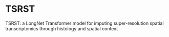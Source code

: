 # TSRST
TSRST: a LongNet Transformer model for imputing super-resolution spatial transcriptomics through histology and spatial context
